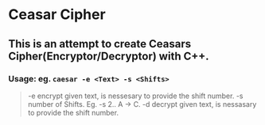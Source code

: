 # Ceasar Cipher

## This is an attempt to create Ceasars Cipher(Encryptor/Decryptor) with C++.

### Usage: eg. `caesar -e <Text> -s <Shifts>`
>
> -e encrypt given text, is nessesary to provide the shift number.
> -s number of Shifts. Eg. -s 2.. A -> C.
> -d decrypt given text, is nessasary to provide the shift number.

